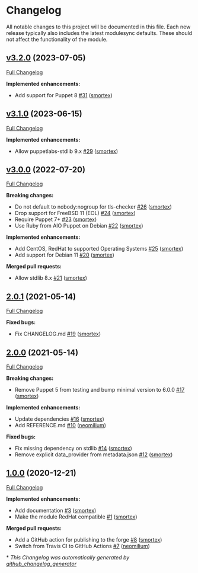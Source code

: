 # Changelog

All notable changes to this project will be documented in this file.
Each new release typically also includes the latest modulesync defaults.
These should not affect the functionality of the module.

## [v3.2.0](https://github.com/opus-codium/puppet-tls_checker/tree/v3.2.0) (2023-07-05)

[Full Changelog](https://github.com/opus-codium/puppet-tls_checker/compare/v3.1.0...v3.2.0)

**Implemented enhancements:**

- Add support for Puppet 8 [\#31](https://github.com/opus-codium/puppet-tls_checker/pull/31) ([smortex](https://github.com/smortex))

## [v3.1.0](https://github.com/opus-codium/puppet-tls_checker/tree/v3.1.0) (2023-06-15)

[Full Changelog](https://github.com/opus-codium/puppet-tls_checker/compare/v3.0.0...v3.1.0)

**Implemented enhancements:**

- Allow puppetlabs-stdlib 9.x [\#29](https://github.com/opus-codium/puppet-tls_checker/pull/29) ([smortex](https://github.com/smortex))

## [v3.0.0](https://github.com/opus-codium/puppet-tls_checker/tree/v3.0.0) (2022-07-20)

[Full Changelog](https://github.com/opus-codium/puppet-tls_checker/compare/2.0.1...v3.0.0)

**Breaking changes:**

- Do not default to nobody:nogroup for tls-checker [\#26](https://github.com/opus-codium/puppet-tls_checker/pull/26) ([smortex](https://github.com/smortex))
- Drop support for FreeBSD 11 \(EOL\) [\#24](https://github.com/opus-codium/puppet-tls_checker/pull/24) ([smortex](https://github.com/smortex))
- Require Puppet 7+ [\#23](https://github.com/opus-codium/puppet-tls_checker/pull/23) ([smortex](https://github.com/smortex))
- Use Ruby from AIO Puppet on Debian [\#22](https://github.com/opus-codium/puppet-tls_checker/pull/22) ([smortex](https://github.com/smortex))

**Implemented enhancements:**

- Add CentOS, RedHat to supported Operating Systems [\#25](https://github.com/opus-codium/puppet-tls_checker/pull/25) ([smortex](https://github.com/smortex))
- Add support for Debian 11 [\#20](https://github.com/opus-codium/puppet-tls_checker/pull/20) ([smortex](https://github.com/smortex))

**Merged pull requests:**

- Allow stdlib 8.x [\#21](https://github.com/opus-codium/puppet-tls_checker/pull/21) ([smortex](https://github.com/smortex))

## [2.0.1](https://github.com/opus-codium/puppet-tls_checker/tree/2.0.1) (2021-05-14)

[Full Changelog](https://github.com/opus-codium/puppet-tls_checker/compare/2.0.0...2.0.1)

**Fixed bugs:**

- Fix CHANGELOG.md [\#19](https://github.com/opus-codium/puppet-tls_checker/pull/19) ([smortex](https://github.com/smortex))

## [2.0.0](https://github.com/opus-codium/puppet-tls_checker/tree/2.0.0) (2021-05-14)

[Full Changelog](https://github.com/opus-codium/puppet-tls_checker/compare/1.0.0...2.0.0)

**Breaking changes:**

- Remove Puppet 5 from testing and bump minimal version to 6.0.0 [\#17](https://github.com/opus-codium/puppet-tls_checker/pull/17) ([smortex](https://github.com/smortex))

**Implemented enhancements:**

- Update dependencies [\#16](https://github.com/opus-codium/puppet-tls_checker/pull/16) ([smortex](https://github.com/smortex))
- Add REFERENCE.md [\#10](https://github.com/opus-codium/puppet-tls_checker/pull/10) ([neomilium](https://github.com/neomilium))

**Fixed bugs:**

- Fix missing dependency on stdlib [\#14](https://github.com/opus-codium/puppet-tls_checker/pull/14) ([smortex](https://github.com/smortex))
- Remove explicit data\_provider from metadata.json [\#12](https://github.com/opus-codium/puppet-tls_checker/pull/12) ([smortex](https://github.com/smortex))

## [1.0.0](https://github.com/opus-codium/puppet-tls_checker/tree/1.0.0) (2020-12-21)

[Full Changelog](https://github.com/opus-codium/puppet-tls_checker/compare/5bec14fe51c6b886e998c5953a6bda633d63c1b7...1.0.0)

**Implemented enhancements:**

- Add documentation [\#3](https://github.com/opus-codium/puppet-tls_checker/pull/3) ([smortex](https://github.com/smortex))
- Make the module RedHat compatible [\#1](https://github.com/opus-codium/puppet-tls_checker/pull/1) ([smortex](https://github.com/smortex))

**Merged pull requests:**

- Add a GitHub action for publishing to the forge [\#8](https://github.com/opus-codium/puppet-tls_checker/pull/8) ([smortex](https://github.com/smortex))
- Switch from Travis CI to GitHub Actions [\#7](https://github.com/opus-codium/puppet-tls_checker/pull/7) ([neomilium](https://github.com/neomilium))



\* *This Changelog was automatically generated by [github_changelog_generator](https://github.com/github-changelog-generator/github-changelog-generator)*
